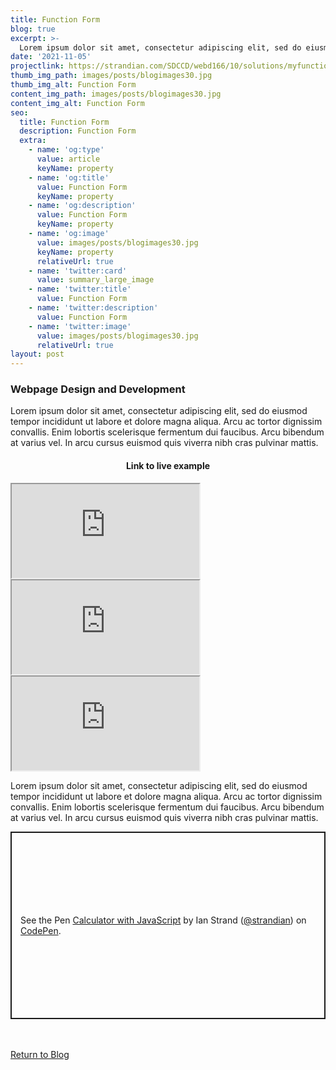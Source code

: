 ```yaml
---
title: Function Form
blog: true
excerpt: >-
  Lorem ipsum dolor sit amet, consectetur adipiscing elit, sed do eiusmod tempor incididunt ut labore et dolore magna aliqua. Arcu ac tortor dignissim convallis. Enim lobortis scelerisque fermentum dui faucibus. Arcu bibendum at varius vel. In arcu cursus euismod quis viverra nibh cras pulvinar mattis.
date: '2021-11-05'
projectlink: https://strandian.com/SDCCD/webd166/10/solutions/myfunction.php
thumb_img_path: images/posts/blogimages30.jpg
thumb_img_alt: Function Form
content_img_path: images/posts/blogimages30.jpg
content_img_alt: Function Form
seo:
  title: Function Form
  description: Function Form
  extra:
    - name: 'og:type'
      value: article
      keyName: property
    - name: 'og:title'
      value: Function Form
      keyName: property
    - name: 'og:description'
      value: Function Form
      keyName: property
    - name: 'og:image'
      value: images/posts/blogimages30.jpg
      keyName: property
      relativeUrl: true
    - name: 'twitter:card'
      value: summary_large_image
    - name: 'twitter:title'
      value: Function Form
    - name: 'twitter:description'
      value: Function Form
    - name: 'twitter:image'
      value: images/posts/blogimages30.jpg
      relativeUrl: true
layout: post
---
```


### Webpage Design and Development
Lorem ipsum dolor sit amet, consectetur adipiscing elit, sed do eiusmod tempor incididunt ut labore et dolore magna aliqua. Arcu ac tortor dignissim convallis. Enim lobortis scelerisque fermentum dui faucibus. Arcu bibendum at varius vel. In arcu cursus euismod quis viverra nibh cras pulvinar mattis.

<h4 align="center">
Link to live example
</h4>
<div id="hideweb1">
  <div class="thumbnail-container" title="Web Development Portfolio"><a href="https://strandian.com/SDCCD/webd166/10/solutions/myfunction.php" target="_blank">
    <div class="thumbnail">
      <iframe src="https://strandian.com/SDCCD/webd166/10/solutions/myfunction.php" onload="this.style.opacity = 1"></iframe>
    </div>
    </a> </div>
</div>
<div id="hideweb2">
  <div class="thumbnail-container" title="Web Development Portfolio"><a href="https://strandian.com/SDCCD/webd166/10/solutions/myfunction.php" target="_blank">
    <div class="thumbnail">
      <iframe src="https://strandian.com/SDCCD/webd166/10/solutions/myfunction.php" onload="this.style.opacity = 1"></iframe>
    </div>
    </a> </div>
</div>
<div id="hideweb3">
  <div class="thumbnail-container" title="Web Development Portfolio"><a href="https://strandian.com/SDCCD/webd166/10/solutions/myfunction.php" target="_blank">
    <div class="thumbnail">
      <iframe src="https://strandian.com/SDCCD/webd166/10/solutions/myfunction.php" onload="this.style.opacity = 1"></iframe>
    </div>
    </a> </div>
</div>

Lorem ipsum dolor sit amet, consectetur adipiscing elit, sed do eiusmod tempor incididunt ut labore et dolore magna aliqua. Arcu ac tortor dignissim convallis. Enim lobortis scelerisque fermentum dui faucibus. Arcu bibendum at varius vel. In arcu cursus euismod quis viverra nibh cras pulvinar mattis.

<p class="codepen" data-height="300" data-default-tab="html,result" data-slug-hash="ZEXyOEj" data-user="strandian" style="height: 300px; box-sizing: border-box; display: flex; align-items: center; justify-content: center; border: 2px solid; margin: 1em 0; padding: 1em;">
  <span>See the Pen <a href="https://codepen.io/strandian/pen/ZEXyOEj">
  Calculator with JavaScript</a> by Ian Strand (<a href="https://codepen.io/strandian">@strandian</a>)
  on <a href="https://codepen.io">CodePen</a>.</span>
</p>

<br />
<br />
<a class="button" href="/blog/">
  Return to Blog
</a>

<script async src="https://cpwebassets.codepen.io/assets/embed/ei.js"></script>